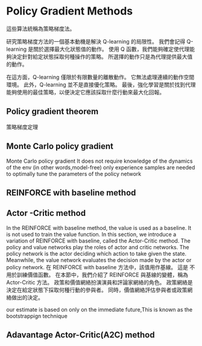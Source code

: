 # Policy Gradient Methods
這些算法統稱為策略梯度法。

研究策略梯度方法的一個基本動機是解決 Q-learning 的局限性。 我們會記得 Q-learning 是關於選擇最大化狀態值的動作。
使用 Q 函數，我們能夠確定使代理能夠決定針對給定狀態採取何種操作的策略。 所選擇的動作只是為代理提供最大值的動作。

在這方面，Q-learning 僅限於有限數量的離散動作。 它無法處理連續的動作空間環境。 此外，Q-learning 並不是直接優化策略。 
最後，強化學習是關於找到代理能夠使用的最佳策略，以便決定它應該採取什麼行動來最大化回報。

## Policy gradient theorem 
策略梯度定理

## Monte Carlo policy gradient
Monte Carlo policy gradient 
It does not require knowledge of the dynamics of the env (in other words,model-free)
only experience samples are needed to optimally tune the parameters of the policy network

## REINFORCE with baseline method 

## Actor -Critic method 
In the REINFORCE with baseline method, the value is used as a baseline. It is
not used to train the value function. In this section, we introduce a variation of REINFORCE with baseline, 
called the Actor-Critic method. The policy and value networks play the roles of actor and critic networks. 
The policy network is the actor deciding which action to take given the state. 
Meanwhile, the value network evaluates the decision made by the actor or policy network.
在 REINFORCE with baseline 方法中，該值用作基線。 這是
不用於訓練價值函數。 在本節中，我們介紹了 REINFORCE 與基線的變體，稱為 Actor-Critic 方法。
政策和價值網絡扮演演員和評論家網絡的角色。 政策網絡是決定在給定狀態下採取何種行動的參與者。 
同時，價值網絡評估參與者或政策網絡做出的決定。

our estimate is based on only on the immediate future,This is known as the bootstrappign technique

## Adavantage Actor-Critic(A2C) method 

## 